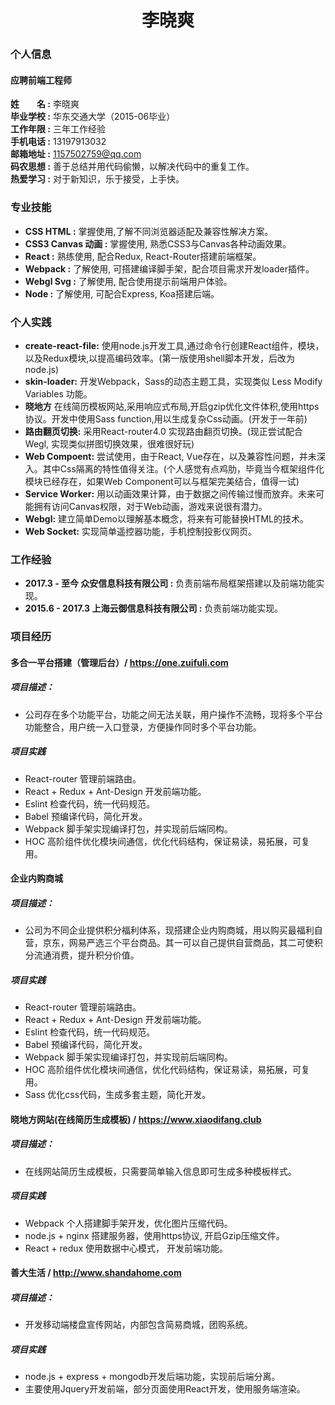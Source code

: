# <center>李晓爽</center>

### 个人信息
#### 应聘前端工程师
**姓&emsp;&emsp;名 :** 李晓爽 <br/>
**毕业学校 :** 华东交通大学（2015-06毕业） <br/>
**工作年限 :** 三年工作经验 <br/>
**手机电话 :** 13197913032 <br/>
**邮箱地址 :** 1157502759@qq.com <br/>
**码农思想 :** 善于总结并用代码偷懒，以解决代码中的重复工作。 <br/>
**热爱学习 :** 对于新知识，乐于接受，上手快。 <br/>


### 专业技能
* **CSS HTML :** 掌握使用,了解不同浏览器适配及兼容性解决方案。
* **CSS3 Canvas 动画 :** 掌握使用, 熟悉CSS3与Canvas各种动画效果。
* **React :** 熟练使用, 配合Redux, React-Router搭建前端框架。
* **Webpack :** 了解使用, 可搭建编译脚手架，配合项目需求开发loader插件。
* **Webgl Svg :** 了解使用, 配合使用提示前端用户体验。
* **Node :** 了解使用, 可配合Express, Koa搭建后端。

### 个人实践
* **create-react-file:** 使用node.js开发工具,通过命令行创建React组件，模块，以及Redux模块,以提高编码效率。(第一版使用shell脚本开发，后改为node.js)
* **skin-loader:** 开发Webpack，Sass的动态主题工具，实现类似 Less Modify Variables 功能。
* **晓地方** 在线简历模板网站,采用响应式布局,开启gzip优化文件体积,使用https协议。开发中使用Sass function,用以生成复杂Css动画。(开发于一年前)
* **路由翻页切换:** 采用React-router4.0 实现路由翻页切换。(现正尝试配合Wegl, 实现类似拼图切换效果，很难很好玩)
* **Web Compoent:** 尝试使用，由于React, Vue存在，以及兼容性问题，并未深入。其中Css隔离的特性值得关注。(个人感觉有点鸡肋，毕竟当今框架组件化模块已经存在，如果Web Component可以与框架完美结合，值得一试)
* **Service Worker:** 用以动画效果计算，由于数据之间传输过慢而放弃。未来可能拥有访问Canvas权限，对于Web动画，游戏来说很有潜力。
* **Webgl:** 建立简单Demo以理解基本概念，将来有可能替换HTML的技术。
* **Web Socket:** 实现简单遥控器功能，手机控制投影仪网页。

### 工作经验
* **2017.3 - 至今  众安信息科技有限公司 :** 负责前端布局框架搭建以及前端功能实现。
* **2015.6 - 2017.3 上海云御信息科技有限公司 :** 负责前端功能实现。

### 项目经历
#### 多合一平台搭建（管理后台）/ https://one.zuifuli.com

##### 项目描述：
* 公司存在多个功能平台，功能之间无法关联，用户操作不流畅，现将多个平台功能整合，用户统一入口登录，方便操作同时多个平台功能。

##### 项目实践
* React-router 管理前端路由。
* React + Redux + Ant-Design 开发前端功能。
* Eslint 检查代码，统一代码规范。
* Babel 预编译代码，简化开发。
* Webpack 脚手架实现编译打包，并实现前后端同构。
* HOC 高阶组件优化模块间通信，优化代码结构，保证易读，易拓展，可复用。

#### 企业内购商城

##### 项目描述：
* 公司为不同企业提供积分福利体系，现搭建企业内购商城，用以购买最福利自营，京东，网易严选三个平台商品。其一可以自己提供自营商品，其二可使积分流通消费，提升积分价值。

##### 项目实践
* React-router 管理前端路由。
* React + Redux + Ant-Design 开发前端功能。
* Eslint 检查代码，统一代码规范。
* Babel 预编译代码，简化开发。
* Webpack 脚手架实现编译打包，并实现前后端同构。
* HOC 高阶组件优化模块间通信，优化代码结构，保证易读，易拓展，可复用。
* Sass 优化css代码，生成多套主题，简化开发。

#### 晓地方网站(在线简历生成模板) / https://www.xiaodifang.club

##### 项目描述：
* 在线网站简历生成模板，只需要简单输入信息即可生成多种模板样式。

##### 项目实践
* Webpack 个人搭建脚手架开发，优化图片压缩代码。
* node.js + nginx 搭建服务器，使用https协议, 开启Gzip压缩文件。
* React + redux 使用数据中心模式， 开发前端功能。

#### 善大生活 / http://www.shandahome.com

##### 项目描述：
* 开发移动端楼盘宣传网站，内部包含简易商城，团购系统。

##### 项目实践
* node.js + express + mongodb开发后端功能，实现前后端分离。
* 主要使用Jquery开发前端，部分页面使用React开发，使用服务端渲染。
